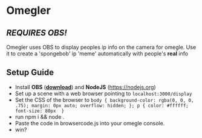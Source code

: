 # Omegler
## _REQUIRES OBS!_

Omegler uses OBS to display peoples ip info on the camera for omegle.
Use it to create a 'spongebob' ip 'meme' automatically with people's **real** info

## Setup Guide

- Install **OBS** (__[download](https://obsproject.com/)__) and **NodeJS** (https://nodejs.org)
- Set up a scene with a web browser pointing to `localhost:3000/display`
- Set the CSS of the browser to 
`body { background-color: rgba(0, 0, 0, .75); margin: 0px auto; overflow: hidden; }; p { color: #ffffff; font-size: 80px  }`
- run npm i && node .
- Paste the code in browsercode.js into your omegle console.
- win?
